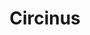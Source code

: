 ---
title: "Circinus"
hashtag: circinus
borders:
  - Apus
  - Centaurus
  - Lupus
  - Musca
  - Norma
  - Triangulum Australe
tags:
  - Constellation
---